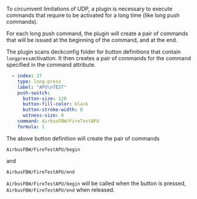 To circumvent limitations of UDP, a plugin is necessary to execute commands that require to be activated for a long time (like long push commands).

For each long push command, the plugin will create a pair of commands that will be issued at the beginning of the command, and at the end.

The plugin scans deckconfig folder for button definitions that contain `longpress`activation. It then creates a pair of commands for the command specified in the command attribute.

```yaml hi_lines="9"
  - index: 27
    type: long-press
    label: "APU\nTEST"
    push-switch:
      button-size: 120
      button-fill-color: black
      button-stroke-width: 0
      witness-size: 0
    command: AirbusFBW/FireTestAPU
    formula: 1
```

The above button definition will create the pair of commands

`AirbusFBW/FireTestAPU/begin`

and

`AirbusFBW/FireTestAPU/end`

`AirbusFBW/FireTestAPU/begin` will be called when the button is pressed, `AirbusFBW/FireTestAPU/end` when released.
